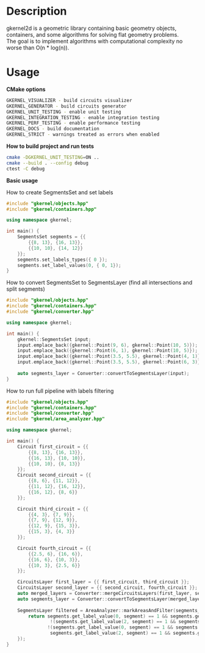 # Description
gkernel2d is a geometric library containing basic geometry objects, containers, and some algorithms for solving flat geometry problems.\
The goal is to implement algorithms with computational complexity no worse than O(n * log(n)).

# Usage
**CMake options**
```bash
GKERNEL_VISUALIZER - build circuits visualizer
GKERNEL_GENERATOR - build circuits generator
GKERNEL_UNIT_TESTING - enable unit testing
GKERNEL_INTEGRATION_TESTING - enable integration testing
GKERNEL_PERF_TESTING - enable performance testing
GKERNEL_DOCS - build documentation
GKERNEL_STRICT - warnings treated as errors when enabled
```
**How to build project and run tests**
```bash
cmake -DGKERNEL_UNIT_TESTING=ON ..
cmake --build . --config debug
ctest -C debug
```
**Basic usage**

How to create SegmentsSet and set labels
```c++
#include "gkernel/objects.hpp"
#include "gkernel/containers.hpp"

using namespace gkernel;

int main() {
    SegmentsSet segments = {{
        {{8, 13}, {16, 13}},
        {{10, 10}, {14, 12}}
    }};
    segments.set_labels_types({ 0 });
    segments.set_label_values(0, { 0, 1});
}
```
How to convert SegmentsSet to SegmentsLayer (find all intersections and split segments)
```c++
#include "gkernel/objects.hpp"
#include "gkernel/containers.hpp"
#include "gkernel/converter.hpp"

using namespace gkernel;

int main() {
    gkernel::SegmentsSet input;
    input.emplace_back({gkernel::Point(9, 6), gkernel::Point(10, 5)});
    input.emplace_back({gkernel::Point(6, 1), gkernel::Point(10, 5)});
    input.emplace_back({gkernel::Point(3.5, 5.5), gkernel::Point(4, 1)});
    input.emplace_back({gkernel::Point(3.5, 5.5), gkernel::Point(6, 3)});
    
    auto segments_layer = Converter::convertToSegmentsLayer(input);
}
```

How to run full pipeline with labels filtering
```c++
#include "gkernel/objects.hpp"
#include "gkernel/containers.hpp"
#include "gkernel/converter.hpp"
#include "gkernel/area_analyzer.hpp"

using namespace gkernel;

int main() {
    Circuit first_circuit = {{
        {{8, 13}, {16, 13}},
        {{16, 13}, {10, 10}},
        {{10, 10}, {8, 13}}
    }};
    Circuit second_circuit = {{
        {{8, 6}, {11, 12}},
        {{11, 12}, {16, 12}},
        {{16, 12}, {8, 6}}
    }};

    Circuit third_circuit = {{
        {{4, 3}, {7, 9}},
        {{7, 9}, {12, 9}},
        {{12, 9}, {15, 3}},
        {{15, 3}, {4, 3}}
    }};

    Circuit fourth_circuit = {{
        {{2.5, 6}, {16, 6}},
        {{16, 6}, {10, 3}},
        {{10, 3}, {2.5, 6}}
    }};

    CircuitsLayer first_layer = {{ first_circuit, third_circuit }};
    CircuitsLayer second_layer = {{ second_circuit, fourth_circuit }};
    auto merged_layers = Converter::mergeCircuitsLayers(first_layer, second_layer);
    auto segments_layer = Converter::convertToSegmentsLayer(merged_layers);
    
    SegmentsLayer filtered = AreaAnalyzer::markAreasAndFilter(segments_layer, [](const SegmentsLayer& segments, const Segment& segment) {
        return segments.get_label_value(0, segment) == 1 && segments.get_label_value(1, segment) == 1 &&
                !(segments.get_label_value(2, segment) == 1 && segments.get_label_value(3, segment) == 1) ||
               !(segments.get_label_value(0, segment) == 1 && segments.get_label_value(1, segment) == 1) &&
                segments.get_label_value(2, segment) == 1 && segments.get_label_value(3, segment) == 1;
    });
}
```
